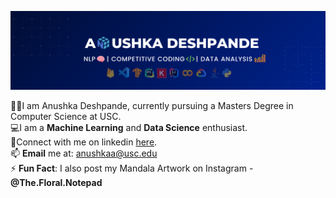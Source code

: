 
![plot](./anushka-banner.png)

👨‍🎓I am Anushka Deshpande, currently pursuing a Masters Degree in Computer Science at USC. <br />
💻I am a **Machine Learning** and **Data Science** enthusiast. <br />
💬Connect with me on linkedin [here](https://www.linkedin.com/in/anushka-deshpande153/).  
📫 **Email** me at: anushkaa@usc.edu <br/>
⚡ **Fun Fact**: I also post my Mandala Artwork on Instagram - **@The.Floral.Notepad**

<!--🏆🥇I am also into **competitive programming**. I am **2-star⭐️** coder at Codechef.<br /> -->

<!--
**anushka-deshpande/anushka-deshpande** is a ✨ _special_ ✨ repository because its `README.md` (this file) appears on your GitHub profile.

Here are some ideas to get you started:

- 🔭 I’m currently working on ...
- 🌱 I’m currently learning ...
- 👯 I’m looking to collaborate on ...
- 🤔 I’m looking for help with ...
- 💬 Ask me about ...
- 📫 How to reach me: ...
- 😄 Pronouns: ...
- ⚡ Fun fact: ...
-->
